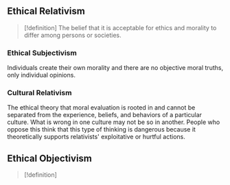 ## Ethical Relativism
>[!definition]
>The belief that it is acceptable for ethics and morality to differ among persons or societies.

### Ethical Subjectivism
Individuals create their own morality and there are no objective moral truths, only individual opinions. 
### Cultural Relativism
The ethical theory that moral evaluation is rooted in and cannot be separated from the experience, beliefs, and behaviors of a particular culture. What is wrong in one culture may not be so in another. 
People who oppose this think that this type of thinking is dangerous because it theoretically supports relativists' exploitative or hurtful actions. 
## Ethical Objectivism
>[!definition]